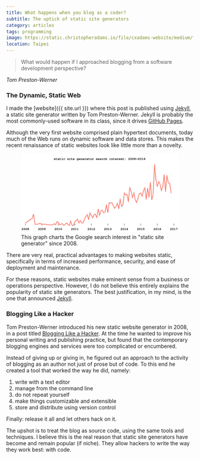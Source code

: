 ```yaml
---
title: What happens when you blog as a coder?
subtitle: The uptick of static site generators
category: articles
tags: programming
image: https://static.christopheradams.io/file/cxadams-website/medium/flickr/8211/8271084033_c56ced1cee_k.jpg
location: Taipei
---
```


> What would happen if I approached blogging from a software development
> perspective?

<figcaption class="blockquote-footer">
  <cite>Tom Preston-Werner</cite>
</figcaption>

### The Dynamic, Static Web

I made the [website]({{ site.url }}) where this post is published using
[Jekyll][jekyll], a static site generator written by Tom Preston-Werner. Jekyll
is probably the most commonly-used software in its class, since it drives
[GitHub Pages][github-pages].

Although the very first website comprised plain hypertext documents, today much
of the Web runs on dynamic software and data stores. This makes the recent
renaissance of static websites look like little more than a novelty.

<figure class="figure">
  <img src="/assets/posts/what-happens-when-you-blog-as-a-coder/static-sites.svg" />
  <figcaption class="figure-caption">
    This graph charts the Google search interest in "static site
    generator" since 2008.
  </figcaption>
</figure>

There are very real, practical advantages to making websites static,
specifically in terms of increased performance, security, and ease of deployment
and maintenance.

For these reasons, static websites make eminent sense from a business or
operations perspective. However, I do not believe this entirely explains the
popularity of static site generators. The best justification, in my mind, is the
one that announced [Jekyll][jekyll].

### Blogging Like a Hacker

Tom Preston-Werner introduced his new static website generator in 2008, in a
post titled [Blogging Like a Hacker][blogging-like-a-hacker]. At the time he
wanted to improve his personal writing and publishing practice, but found that
the contemporary blogging engines and services were too complicated or
encumbered.

Instead of giving up or giving in, he figured out an approach to the activity of
blogging as an author not just of prose but of code. To this end he created a
tool that worked the way he did, namely:

1. write with a text editor
1. manage from the command line
1. do not repeat yourself
1. make things customizable and extensible
1. store and distribute using version control

Finally: release it all and let others hack on it.

The upshot is to treat the blog as source code, using the same tools and
techniques. I believe this is the real reason that static site generators have
become and remain popular (if niche). They allow hackers to write the way they
work best: with code.

[jekyll]: http://jekyllrb.com/
[github-pages]: https://pages.github.com/
[blogging-like-a-hacker]: http://tom.preston-werner.com/2008/11/17/blogging-like-a-hacker.html
